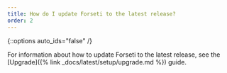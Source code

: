 ```yaml
---
title: How do I update Forseti to the latest release?
order: 2
---
```

{::options auto_ids="false" /}

For information about how to update Forseti to the latest release,
see the [Upgrade]({% link _docs/latest/setup/upgrade.md %}) guide.
